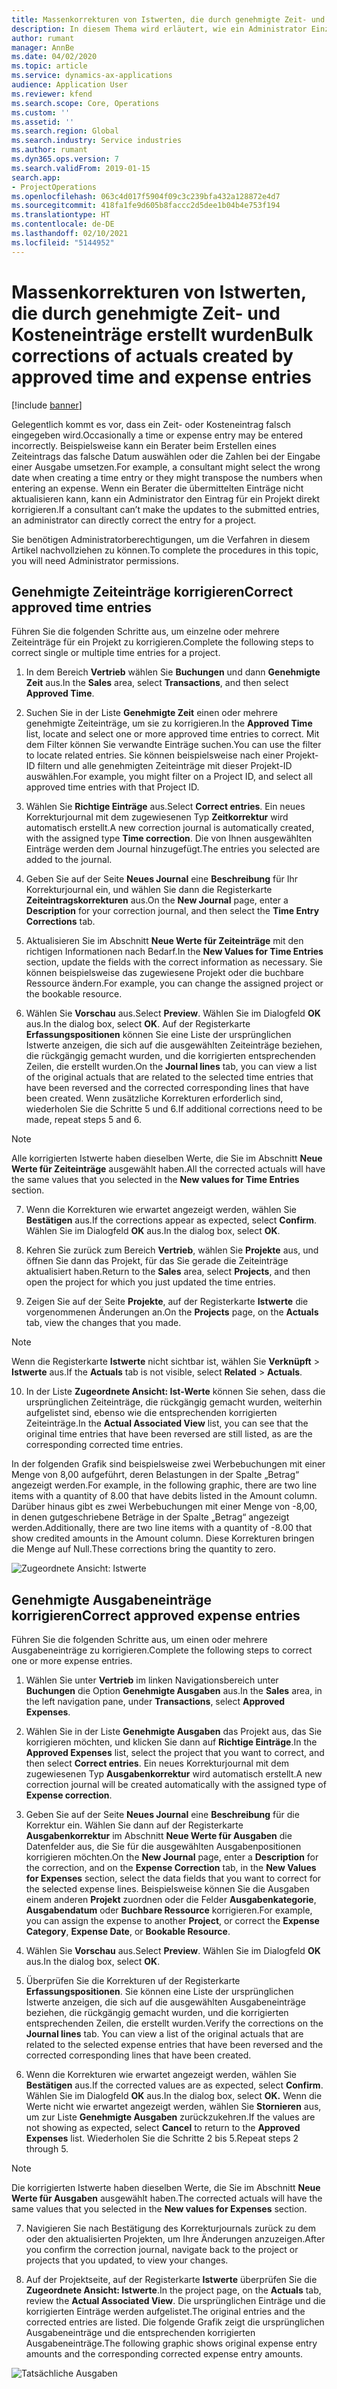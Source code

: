 ```yaml
---
title: Massenkorrekturen von Istwerten, die durch genehmigte Zeit- und Kosteneinträge erstellt wurden
description: In diesem Thema wird erläutert, wie ein Administrator Einzel- oder Massenkorrekturen an zuvor genehmigten Zeit- oder Kosteneinträgen vornehmen kann, wenn die Abrechnung nicht abgeschlossen ist.
author: rumant
manager: AnnBe
ms.date: 04/02/2020
ms.topic: article
ms.service: dynamics-ax-applications
audience: Application User
ms.reviewer: kfend
ms.search.scope: Core, Operations
ms.custom: ''
ms.assetid: ''
ms.search.region: Global
ms.search.industry: Service industries
ms.author: rumant
ms.dyn365.ops.version: 7
ms.search.validFrom: 2019-01-15
search.app:
- ProjectOperations
ms.openlocfilehash: 063c4d017f5904f09c3c239bfa432a128872e4d7
ms.sourcegitcommit: 418fa1fe9d605b8faccc2d5dee1b04b4e753f194
ms.translationtype: HT
ms.contentlocale: de-DE
ms.lasthandoff: 02/10/2021
ms.locfileid: "5144952"
---
```

# <a name="bulk-corrections-of-actuals-created-by-approved-time-and-expense-entries"></a><span data-ttu-id="7321e-103">Massenkorrekturen von Istwerten, die durch genehmigte Zeit- und Kosteneinträge erstellt wurden</span><span class="sxs-lookup"><span data-stu-id="7321e-103">Bulk corrections of actuals created by approved time and expense entries</span></span>

[!include [banner](../includes/psa-now-project-operations.md)]

<span data-ttu-id="7321e-104">Gelegentlich kommt es vor, dass ein Zeit- oder Kosteneintrag falsch eingegeben wird.</span><span class="sxs-lookup"><span data-stu-id="7321e-104">Occasionally a time or expense entry may be entered incorrectly.</span></span> <span data-ttu-id="7321e-105">Beispielsweise kann ein Berater beim Erstellen eines Zeiteintrags das falsche Datum auswählen oder die Zahlen bei der Eingabe einer Ausgabe umsetzen.</span><span class="sxs-lookup"><span data-stu-id="7321e-105">For example, a consultant might select the wrong date when creating a time entry or they might transpose the numbers when entering an expense.</span></span> <span data-ttu-id="7321e-106">Wenn ein Berater die übermittelten Einträge nicht aktualisieren kann, kann ein Administrator den Eintrag für ein Projekt direkt korrigieren.</span><span class="sxs-lookup"><span data-stu-id="7321e-106">If a consultant can’t make the updates to the submitted entries, an administrator can directly correct the entry for a project.</span></span>

<span data-ttu-id="7321e-107">Sie benötigen Administratorberechtigungen, um die Verfahren in diesem Artikel nachvollziehen zu können.</span><span class="sxs-lookup"><span data-stu-id="7321e-107">To complete the procedures in this topic, you will need Administrator permissions.</span></span>

## <a name="correct-approved-time-entries"></a><span data-ttu-id="7321e-108">Genehmigte Zeiteinträge korrigieren</span><span class="sxs-lookup"><span data-stu-id="7321e-108">Correct approved time entries</span></span>     

<span data-ttu-id="7321e-109">Führen Sie die folgenden Schritte aus, um einzelne oder mehrere Zeiteinträge für ein Projekt zu korrigieren.</span><span class="sxs-lookup"><span data-stu-id="7321e-109">Complete the following steps to correct single or multiple time entries for a project.</span></span>

1. <span data-ttu-id="7321e-110">In dem Bereich **Vertrieb** wählen Sie **Buchungen** und dann **Genehmigte Zeit** aus.</span><span class="sxs-lookup"><span data-stu-id="7321e-110">In the **Sales** area, select **Transactions**, and then select **Approved Time**.</span></span> 

2. <span data-ttu-id="7321e-111">Suchen Sie in der Liste **Genehmigte Zeit** einen oder mehrere genehmigte Zeiteinträge, um sie zu korrigieren.</span><span class="sxs-lookup"><span data-stu-id="7321e-111">In the **Approved Time** list, locate and select one or more approved time entries to correct.</span></span> <span data-ttu-id="7321e-112">Mit dem Filter können Sie verwandte Einträge suchen.</span><span class="sxs-lookup"><span data-stu-id="7321e-112">You can use the filter to locate related entries.</span></span> <span data-ttu-id="7321e-113">Sie können beispielsweise nach einer Projekt-ID filtern und alle genehmigten Zeiteinträge mit dieser Projekt-ID auswählen.</span><span class="sxs-lookup"><span data-stu-id="7321e-113">For example, you might filter on a Project ID, and select all approved time entries with that Project ID.</span></span>

3. <span data-ttu-id="7321e-114">Wählen Sie **Richtige Einträge** aus.</span><span class="sxs-lookup"><span data-stu-id="7321e-114">Select **Correct entries**.</span></span> <span data-ttu-id="7321e-115">Ein neues Korrekturjournal mit dem zugewiesenen Typ **Zeitkorrektur** wird automatisch erstellt.</span><span class="sxs-lookup"><span data-stu-id="7321e-115">A new correction journal is automatically created, with the assigned type **Time correction**.</span></span> <span data-ttu-id="7321e-116">Die von Ihnen ausgewählten Einträge werden dem Journal hinzugefügt.</span><span class="sxs-lookup"><span data-stu-id="7321e-116">The entries you selected are added to the journal.</span></span> 

4. <span data-ttu-id="7321e-117">Geben Sie auf der Seite **Neues Journal** eine **Beschreibung** für Ihr Korrekturjournal ein, und wählen Sie dann die Registerkarte **Zeiteintragskorrekturen** aus.</span><span class="sxs-lookup"><span data-stu-id="7321e-117">On the **New Journal** page, enter a **Description** for your correction journal, and then select the **Time Entry Corrections** tab.</span></span>  
5. <span data-ttu-id="7321e-118">Aktualisieren Sie im Abschnitt **Neue Werte für Zeiteinträge** mit den richtigen Informationen nach Bedarf.</span><span class="sxs-lookup"><span data-stu-id="7321e-118">In the **New Values for Time Entries** section, update the fields with the correct information as necessary.</span></span> <span data-ttu-id="7321e-119">Sie können beispielsweise das zugewiesene Projekt oder die buchbare Ressource ändern.</span><span class="sxs-lookup"><span data-stu-id="7321e-119">For example, you can change the assigned project or the bookable resource.</span></span>

6. <span data-ttu-id="7321e-120">Wählen Sie **Vorschau** aus.</span><span class="sxs-lookup"><span data-stu-id="7321e-120">Select **Preview**.</span></span> <span data-ttu-id="7321e-121">Wählen Sie im Dialogfeld **OK** aus.</span><span class="sxs-lookup"><span data-stu-id="7321e-121">In the dialog box, select **OK**.</span></span> <span data-ttu-id="7321e-122">Auf der Registerkarte **Erfassungspositionen** können Sie eine Liste der ursprünglichen Istwerte anzeigen, die sich auf die ausgewählten Zeiteinträge beziehen, die rückgängig gemacht wurden, und die korrigierten entsprechenden Zeilen, die erstellt wurden.</span><span class="sxs-lookup"><span data-stu-id="7321e-122">On the **Journal lines** tab, you can view a list of the original actuals that are related to the selected time entries that have been reversed and the corrected corresponding lines that have been created.</span></span> <span data-ttu-id="7321e-123">Wenn zusätzliche Korrekturen erforderlich sind, wiederholen Sie die Schritte 5 und 6.</span><span class="sxs-lookup"><span data-stu-id="7321e-123">If additional corrections need to be made, repeat steps 5 and 6.</span></span> 

> [!NOTE]
> <span data-ttu-id="7321e-124">Alle korrigierten Istwerte haben dieselben Werte, die Sie im Abschnitt **Neue Werte für Zeiteinträge** ausgewählt haben.</span><span class="sxs-lookup"><span data-stu-id="7321e-124">All the corrected actuals will have the same values that you selected in the **New values for Time Entries** section.</span></span>

7. <span data-ttu-id="7321e-125">Wenn die Korrekturen wie erwartet angezeigt werden, wählen Sie **Bestätigen** aus.</span><span class="sxs-lookup"><span data-stu-id="7321e-125">If the corrections appear as expected, select **Confirm**.</span></span> <span data-ttu-id="7321e-126">Wählen Sie im Dialogfeld **OK** aus.</span><span class="sxs-lookup"><span data-stu-id="7321e-126">In the dialog box, select **OK**.</span></span>

8. <span data-ttu-id="7321e-127">Kehren Sie zurück zum Bereich **Vertrieb**, wählen Sie **Projekte** aus, und öffnen Sie dann das Projekt, für das Sie gerade die Zeiteinträge aktualisiert haben.</span><span class="sxs-lookup"><span data-stu-id="7321e-127">Return to the **Sales** area, select **Projects**, and then open the project for which you just updated the time entries.</span></span> 

9. <span data-ttu-id="7321e-128">Zeigen Sie auf der Seite **Projekte**, auf der Registerkarte **Istwerte** die vorgenommenen Änderungen an.</span><span class="sxs-lookup"><span data-stu-id="7321e-128">On the **Projects** page, on the **Actuals** tab, view the changes that you made.</span></span> 

> [!NOTE]
> <span data-ttu-id="7321e-129">Wenn die Registerkarte **Istwerte** nicht sichtbar ist, wählen Sie **Verknüpft** > **Istwerte** aus.</span><span class="sxs-lookup"><span data-stu-id="7321e-129">If the **Actuals** tab is not visible, select **Related** > **Actuals**.</span></span>  

10. <span data-ttu-id="7321e-130">In der Liste **Zugeordnete Ansicht: Ist-Werte** können Sie sehen, dass die ursprünglichen Zeiteinträge, die rückgängig gemacht wurden, weiterhin aufgelistet sind, ebenso wie die entsprechenden korrigierten Zeiteinträge.</span><span class="sxs-lookup"><span data-stu-id="7321e-130">In the **Actual Associated View** list, you can see that the original time entries that have been reversed are still listed, as are the corresponding corrected time entries.</span></span> 

<span data-ttu-id="7321e-131">In der folgenden Grafik sind beispielsweise zwei Werbebuchungen mit einer Menge von 8,00 aufgeführt, deren Belastungen in der Spalte „Betrag“ angezeigt werden.</span><span class="sxs-lookup"><span data-stu-id="7321e-131">For example, in the following graphic, there are two line items with a quantity of 8.00 that have debits listed in the Amount column.</span></span> <span data-ttu-id="7321e-132">Darüber hinaus gibt es zwei Werbebuchungen mit einer Menge von -8,00, in denen gutgeschriebene Beträge in der Spalte „Betrag“ angezeigt werden.</span><span class="sxs-lookup"><span data-stu-id="7321e-132">Additionally, there are two line items with a quantity of -8.00 that show credited amounts in the Amount column.</span></span> <span data-ttu-id="7321e-133">Diese Korrekturen bringen die Menge auf Null.</span><span class="sxs-lookup"><span data-stu-id="7321e-133">These corrections bring the quantity to zero.</span></span>

![Zugeordnete Ansicht: Istwerte](https://github.com/MicrosoftDocs/dynamics-365-customer-engagement-pr/blob/bulk-corrections-actuals-created-by-approved-time-expense-entries.md/time-actuals.png)
 
## <a name="correct-approved-expense-entries"></a><span data-ttu-id="7321e-135">Genehmigte Ausgabeneinträge korrigieren</span><span class="sxs-lookup"><span data-stu-id="7321e-135">Correct approved expense entries</span></span>

<span data-ttu-id="7321e-136">Führen Sie die folgenden Schritte aus, um einen oder mehrere Ausgabeneinträge zu korrigieren.</span><span class="sxs-lookup"><span data-stu-id="7321e-136">Complete the following steps to correct one or more expense entries.</span></span> 

1. <span data-ttu-id="7321e-137">Wählen Sie unter **Vertrieb** im linken Navigationsbereich unter **Buchungen** die Option **Genehmigte Ausgaben** aus.</span><span class="sxs-lookup"><span data-stu-id="7321e-137">In the **Sales** area, in the left navigation pane, under **Transactions**, select **Approved Expenses**.</span></span>

2. <span data-ttu-id="7321e-138">Wählen Sie in der Liste **Genehmigte Ausgaben** das Projekt aus, das Sie korrigieren möchten, und klicken Sie dann auf **Richtige Einträge**.</span><span class="sxs-lookup"><span data-stu-id="7321e-138">In the **Approved Expenses** list, select the project that you want to correct, and then select **Correct entries**.</span></span> <span data-ttu-id="7321e-139">Ein neues Korrekturjournal mit dem zugewiesenen Typ **Ausgabenkorrektur** wird automatisch erstellt.</span><span class="sxs-lookup"><span data-stu-id="7321e-139">A new correction journal will be created automatically with the assigned type of **Expense correction**.</span></span> 

3. <span data-ttu-id="7321e-140">Geben Sie auf der Seite **Neues Journal** eine **Beschreibung** für die Korrektur ein. Wählen Sie dann auf der Registerkarte **Ausgabenkorrektur** im Abschnitt **Neue Werte für Ausgaben** die Datenfelder aus, die Sie für die ausgewählten Ausgabenpositionen korrigieren möchten.</span><span class="sxs-lookup"><span data-stu-id="7321e-140">On the **New Journal** page, enter a **Description** for the correction, and on the **Expense Correction** tab, in the **New Values for Expenses** section, select the data fields that you want to correct for the selected expense lines.</span></span> <span data-ttu-id="7321e-141">Beispielsweise können Sie die Ausgaben einem anderen **Projekt** zuordnen oder die Felder **Ausgabenkategorie**, **Ausgabendatum** oder **Buchbare Ressource** korrigieren.</span><span class="sxs-lookup"><span data-stu-id="7321e-141">For example, you can assign the expense to another **Project**, or correct the **Expense Category**, **Expense Date**, or **Bookable Resource**.</span></span>

4. <span data-ttu-id="7321e-142">Wählen Sie **Vorschau** aus.</span><span class="sxs-lookup"><span data-stu-id="7321e-142">Select **Preview**.</span></span> <span data-ttu-id="7321e-143">Wählen Sie im Dialogfeld **OK** aus.</span><span class="sxs-lookup"><span data-stu-id="7321e-143">In the dialog box, select **OK**.</span></span> 

5. <span data-ttu-id="7321e-144">Überprüfen Sie die Korrekturen uf der Registerkarte **Erfassungspositionen**. Sie können eine Liste der ursprünglichen Istwerte anzeigen, die sich auf die ausgewählten Ausgabeneinträge beziehen, die rückgängig gemacht wurden, und die korrigierten entsprechenden Zeilen, die erstellt wurden.</span><span class="sxs-lookup"><span data-stu-id="7321e-144">Verify the corrections on the **Journal lines** tab. You can view a list of the original actuals that are related to the selected expense entries that have been reversed and the corrected corresponding lines that have been created.</span></span>

6. <span data-ttu-id="7321e-145">Wenn die Korrekturen wie erwartet angezeigt werden, wählen Sie **Bestätigen** aus.</span><span class="sxs-lookup"><span data-stu-id="7321e-145">If the corrected values are as expected, select **Confirm**.</span></span> <span data-ttu-id="7321e-146">Wählen Sie im Dialogfeld **OK** aus.</span><span class="sxs-lookup"><span data-stu-id="7321e-146">In the dialog box, select **OK.**</span></span> <span data-ttu-id="7321e-147">Wenn die Werte nicht wie erwartet angezeigt werden, wählen Sie **Stornieren** aus, um zur Liste **Genehmigte Ausgaben** zurückzukehren.</span><span class="sxs-lookup"><span data-stu-id="7321e-147">If the values are not showing as expected, select **Cancel** to return to the **Approved Expenses** list.</span></span> <span data-ttu-id="7321e-148">Wiederholen Sie die Schritte 2 bis 5.</span><span class="sxs-lookup"><span data-stu-id="7321e-148">Repeat steps 2 through 5.</span></span> 

> [!NOTE]
> <span data-ttu-id="7321e-149">Die korrigierten Istwerte haben dieselben Werte, die Sie im Abschnitt **Neue Werte für Ausgaben** ausgewählt haben.</span><span class="sxs-lookup"><span data-stu-id="7321e-149">The corrected actuals will have the same values that you selected in the **New values for Expenses** section.</span></span>

7. <span data-ttu-id="7321e-150">Navigieren Sie nach Bestätigung des Korrekturjournals zurück zu dem oder den aktualisierten Projekten, um Ihre Änderungen anzuzeigen.</span><span class="sxs-lookup"><span data-stu-id="7321e-150">After you confirm the correction journal, navigate back to the project or projects that you updated, to view your changes.</span></span>  

8. <span data-ttu-id="7321e-151">Auf der Projektseite, auf der Registerkarte **Istwerte** überprüfen Sie die **Zugeordnete Ansicht: Istwerte**.</span><span class="sxs-lookup"><span data-stu-id="7321e-151">In the project page, on the **Actuals** tab, review the **Actual Associated View**.</span></span> <span data-ttu-id="7321e-152">Die ursprünglichen Einträge und die korrigierten Einträge werden aufgelistet.</span><span class="sxs-lookup"><span data-stu-id="7321e-152">The original entries and the corrected entries are listed.</span></span> <span data-ttu-id="7321e-153">Die folgende Grafik zeigt die ursprünglichen Ausgabeneinträge und die entsprechenden korrigierten Ausgabeneinträge.</span><span class="sxs-lookup"><span data-stu-id="7321e-153">The following graphic shows original expense entry amounts and the corresponding corrected expense entry amounts.</span></span> 

![Tatsächliche Ausgaben](https://user-images.githubusercontent.com/60806505/77122219-4cd52900-69fa-11ea-8349-ccd2ffebf640.png)
